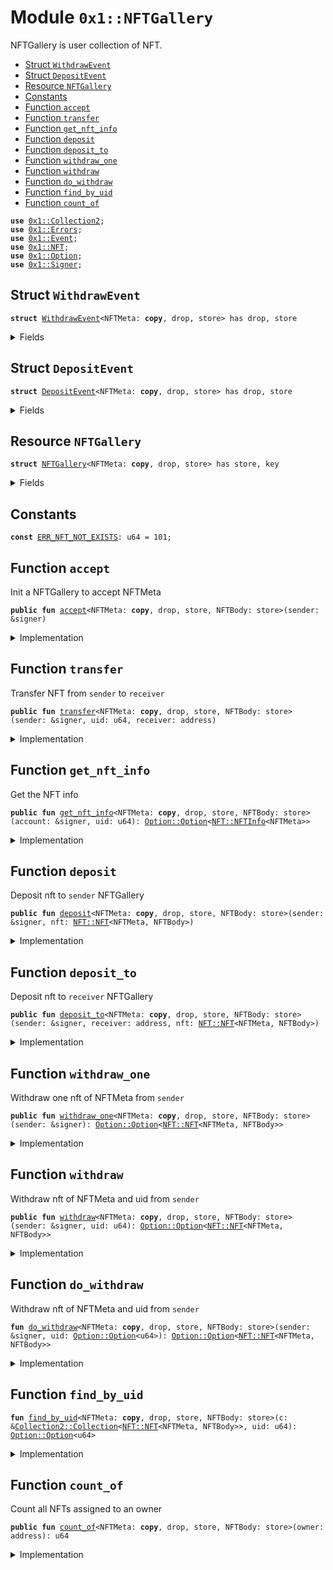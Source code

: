 
<a name="0x1_NFTGallery"></a>

# Module `0x1::NFTGallery`

NFTGallery is user collection of NFT.


-  [Struct `WithdrawEvent`](#0x1_NFTGallery_WithdrawEvent)
-  [Struct `DepositEvent`](#0x1_NFTGallery_DepositEvent)
-  [Resource `NFTGallery`](#0x1_NFTGallery_NFTGallery)
-  [Constants](#@Constants_0)
-  [Function `accept`](#0x1_NFTGallery_accept)
-  [Function `transfer`](#0x1_NFTGallery_transfer)
-  [Function `get_nft_info`](#0x1_NFTGallery_get_nft_info)
-  [Function `deposit`](#0x1_NFTGallery_deposit)
-  [Function `deposit_to`](#0x1_NFTGallery_deposit_to)
-  [Function `withdraw_one`](#0x1_NFTGallery_withdraw_one)
-  [Function `withdraw`](#0x1_NFTGallery_withdraw)
-  [Function `do_withdraw`](#0x1_NFTGallery_do_withdraw)
-  [Function `find_by_uid`](#0x1_NFTGallery_find_by_uid)
-  [Function `count_of`](#0x1_NFTGallery_count_of)


<pre><code><b>use</b> <a href="Collection2.md#0x1_Collection2">0x1::Collection2</a>;
<b>use</b> <a href="Errors.md#0x1_Errors">0x1::Errors</a>;
<b>use</b> <a href="Event.md#0x1_Event">0x1::Event</a>;
<b>use</b> <a href="NFT.md#0x1_NFT">0x1::NFT</a>;
<b>use</b> <a href="Option.md#0x1_Option">0x1::Option</a>;
<b>use</b> <a href="Signer.md#0x1_Signer">0x1::Signer</a>;
</code></pre>



<a name="0x1_NFTGallery_WithdrawEvent"></a>

## Struct `WithdrawEvent`



<pre><code><b>struct</b> <a href="NFT.md#0x1_NFTGallery_WithdrawEvent">WithdrawEvent</a>&lt;NFTMeta: <b>copy</b>, drop, store&gt; has drop, store
</code></pre>



<details>
<summary>Fields</summary>


<dl>
<dt>
<code>uid: u64</code>
</dt>
<dd>

</dd>
</dl>


</details>

<a name="0x1_NFTGallery_DepositEvent"></a>

## Struct `DepositEvent`



<pre><code><b>struct</b> <a href="NFT.md#0x1_NFTGallery_DepositEvent">DepositEvent</a>&lt;NFTMeta: <b>copy</b>, drop, store&gt; has drop, store
</code></pre>



<details>
<summary>Fields</summary>


<dl>
<dt>
<code>uid: u64</code>
</dt>
<dd>

</dd>
</dl>


</details>

<a name="0x1_NFTGallery_NFTGallery"></a>

## Resource `NFTGallery`



<pre><code><b>struct</b> <a href="NFT.md#0x1_NFTGallery">NFTGallery</a>&lt;NFTMeta: <b>copy</b>, drop, store&gt; has store, key
</code></pre>



<details>
<summary>Fields</summary>


<dl>
<dt>
<code>withdraw_events: <a href="Event.md#0x1_Event_EventHandle">Event::EventHandle</a>&lt;<a href="NFT.md#0x1_NFTGallery_WithdrawEvent">NFTGallery::WithdrawEvent</a>&lt;NFTMeta&gt;&gt;</code>
</dt>
<dd>

</dd>
<dt>
<code>deposit_events: <a href="Event.md#0x1_Event_EventHandle">Event::EventHandle</a>&lt;<a href="NFT.md#0x1_NFTGallery_DepositEvent">NFTGallery::DepositEvent</a>&lt;NFTMeta&gt;&gt;</code>
</dt>
<dd>

</dd>
</dl>


</details>

<a name="@Constants_0"></a>

## Constants


<a name="0x1_NFTGallery_ERR_NFT_NOT_EXISTS"></a>



<pre><code><b>const</b> <a href="NFT.md#0x1_NFTGallery_ERR_NFT_NOT_EXISTS">ERR_NFT_NOT_EXISTS</a>: u64 = 101;
</code></pre>



<a name="0x1_NFTGallery_accept"></a>

## Function `accept`

Init a NFTGallery to accept NFTMeta


<pre><code><b>public</b> <b>fun</b> <a href="NFT.md#0x1_NFTGallery_accept">accept</a>&lt;NFTMeta: <b>copy</b>, drop, store, NFTBody: store&gt;(sender: &signer)
</code></pre>



<details>
<summary>Implementation</summary>


<pre><code><b>public</b> <b>fun</b> <a href="NFT.md#0x1_NFTGallery_accept">accept</a>&lt;NFTMeta: <b>copy</b> + store + drop, NFTBody: store&gt;(sender: &signer) {
    <b>let</b> gallery = <a href="NFT.md#0x1_NFTGallery">NFTGallery</a> {
        withdraw_events: <a href="Event.md#0x1_Event_new_event_handle">Event::new_event_handle</a>&lt;<a href="NFT.md#0x1_NFTGallery_WithdrawEvent">WithdrawEvent</a>&lt;NFTMeta&gt;&gt;(sender),
        deposit_events: <a href="Event.md#0x1_Event_new_event_handle">Event::new_event_handle</a>&lt;<a href="NFT.md#0x1_NFTGallery_DepositEvent">DepositEvent</a>&lt;NFTMeta&gt;&gt;(sender),
    };
    move_to&lt;<a href="NFT.md#0x1_NFTGallery">NFTGallery</a>&lt;NFTMeta&gt;&gt;(sender, gallery);
    <a href="Collection2.md#0x1_Collection2_accept">Collection2::accept</a>&lt;<a href="NFT.md#0x1_NFT">NFT</a>&lt;NFTMeta, NFTBody&gt;&gt;(sender);
}
</code></pre>



</details>

<a name="0x1_NFTGallery_transfer"></a>

## Function `transfer`

Transfer NFT from <code>sender</code> to <code>receiver</code>


<pre><code><b>public</b> <b>fun</b> <a href="NFT.md#0x1_NFTGallery_transfer">transfer</a>&lt;NFTMeta: <b>copy</b>, drop, store, NFTBody: store&gt;(sender: &signer, uid: u64, receiver: address)
</code></pre>



<details>
<summary>Implementation</summary>


<pre><code><b>public</b> <b>fun</b> <a href="NFT.md#0x1_NFTGallery_transfer">transfer</a>&lt;NFTMeta: <b>copy</b> + store + drop, NFTBody: store&gt;(sender: &signer, uid: u64, receiver: address) <b>acquires</b> <a href="NFT.md#0x1_NFTGallery">NFTGallery</a> {
    <b>let</b> nft = <a href="NFT.md#0x1_NFTGallery_withdraw">withdraw</a>&lt;NFTMeta, NFTBody&gt;(sender, uid);
    <b>assert</b>(<a href="Option.md#0x1_Option_is_some">Option::is_some</a>(&nft), <a href="Errors.md#0x1_Errors_not_published">Errors::not_published</a>(<a href="NFT.md#0x1_NFTGallery_ERR_NFT_NOT_EXISTS">ERR_NFT_NOT_EXISTS</a>));
    <b>let</b> nft = <a href="Option.md#0x1_Option_destroy_some">Option::destroy_some</a>(nft);
    <a href="NFT.md#0x1_NFTGallery_deposit_to">deposit_to</a>(sender, receiver, nft)
}
</code></pre>



</details>

<a name="0x1_NFTGallery_get_nft_info"></a>

## Function `get_nft_info`

Get the NFT info


<pre><code><b>public</b> <b>fun</b> <a href="NFT.md#0x1_NFTGallery_get_nft_info">get_nft_info</a>&lt;NFTMeta: <b>copy</b>, drop, store, NFTBody: store&gt;(account: &signer, uid: u64): <a href="Option.md#0x1_Option_Option">Option::Option</a>&lt;<a href="NFT.md#0x1_NFT_NFTInfo">NFT::NFTInfo</a>&lt;NFTMeta&gt;&gt;
</code></pre>



<details>
<summary>Implementation</summary>


<pre><code><b>public</b> <b>fun</b> <a href="NFT.md#0x1_NFTGallery_get_nft_info">get_nft_info</a>&lt;NFTMeta: <b>copy</b> + store + drop, NFTBody: store&gt;(account: &signer, uid: u64): <a href="Option.md#0x1_Option">Option</a>&lt;<a href="NFT.md#0x1_NFT_NFTInfo">NFT::NFTInfo</a>&lt;NFTMeta&gt;&gt; {
    <b>let</b> nfts = <a href="Collection2.md#0x1_Collection2_borrow_collection">Collection2::borrow_collection</a>&lt;<a href="NFT.md#0x1_NFT">NFT</a>&lt;NFTMeta, NFTBody&gt;&gt;(account, <a href="Signer.md#0x1_Signer_address_of">Signer::address_of</a>(account));
    <b>let</b> idx = <a href="NFT.md#0x1_NFTGallery_find_by_uid">find_by_uid</a>&lt;NFTMeta, NFTBody&gt;(&nfts, uid);

    <b>let</b> info = <b>if</b> (<a href="Option.md#0x1_Option_is_some">Option::is_some</a>(&idx)) {
        <b>let</b> i = <a href="Option.md#0x1_Option_extract">Option::extract</a>(&<b>mut</b> idx);
        <b>let</b> nft = <a href="Collection2.md#0x1_Collection2_borrow">Collection2::borrow</a>&lt;<a href="NFT.md#0x1_NFT">NFT</a>&lt;NFTMeta, NFTBody&gt;&gt;(&<b>mut</b> nfts, i);
        <a href="Option.md#0x1_Option_some">Option::some</a>(<a href="NFT.md#0x1_NFT_get_info">NFT::get_info</a>(nft))
    } <b>else</b> {
        <a href="Option.md#0x1_Option_none">Option::none</a>&lt;<a href="NFT.md#0x1_NFT_NFTInfo">NFT::NFTInfo</a>&lt;NFTMeta&gt;&gt;()
    };
    <a href="Collection2.md#0x1_Collection2_return_collection">Collection2::return_collection</a>(nfts);
    <b>return</b> info
}
</code></pre>



</details>

<a name="0x1_NFTGallery_deposit"></a>

## Function `deposit`

Deposit nft to <code>sender</code> NFTGallery


<pre><code><b>public</b> <b>fun</b> <a href="NFT.md#0x1_NFTGallery_deposit">deposit</a>&lt;NFTMeta: <b>copy</b>, drop, store, NFTBody: store&gt;(sender: &signer, nft: <a href="NFT.md#0x1_NFT_NFT">NFT::NFT</a>&lt;NFTMeta, NFTBody&gt;)
</code></pre>



<details>
<summary>Implementation</summary>


<pre><code><b>public</b> <b>fun</b> <a href="NFT.md#0x1_NFTGallery_deposit">deposit</a>&lt;NFTMeta: <b>copy</b> + store + drop, NFTBody: store&gt;(sender: &signer, nft: <a href="NFT.md#0x1_NFT">NFT</a>&lt;NFTMeta, NFTBody&gt;) <b>acquires</b> <a href="NFT.md#0x1_NFTGallery">NFTGallery</a> {
    <a href="NFT.md#0x1_NFTGallery_deposit_to">deposit_to</a>(sender, <a href="Signer.md#0x1_Signer_address_of">Signer::address_of</a>(sender), nft)
}
</code></pre>



</details>

<a name="0x1_NFTGallery_deposit_to"></a>

## Function `deposit_to`

Deposit nft to <code>receiver</code> NFTGallery


<pre><code><b>public</b> <b>fun</b> <a href="NFT.md#0x1_NFTGallery_deposit_to">deposit_to</a>&lt;NFTMeta: <b>copy</b>, drop, store, NFTBody: store&gt;(sender: &signer, receiver: address, nft: <a href="NFT.md#0x1_NFT_NFT">NFT::NFT</a>&lt;NFTMeta, NFTBody&gt;)
</code></pre>



<details>
<summary>Implementation</summary>


<pre><code><b>public</b> <b>fun</b> <a href="NFT.md#0x1_NFTGallery_deposit_to">deposit_to</a>&lt;NFTMeta: <b>copy</b> + store + drop, NFTBody: store&gt;(sender: &signer, receiver: address, nft: <a href="NFT.md#0x1_NFT">NFT</a>&lt;NFTMeta, NFTBody&gt;) <b>acquires</b> <a href="NFT.md#0x1_NFTGallery">NFTGallery</a> {
    <b>let</b> gallery = borrow_global_mut&lt;<a href="NFT.md#0x1_NFTGallery">NFTGallery</a>&lt;NFTMeta&gt;&gt;(receiver);
    <a href="Event.md#0x1_Event_emit_event">Event::emit_event</a>(&<b>mut</b> gallery.deposit_events, <a href="NFT.md#0x1_NFTGallery_DepositEvent">DepositEvent</a>&lt;NFTMeta&gt; { uid: <a href="NFT.md#0x1_NFT_get_uid">NFT::get_uid</a>(&nft) });
    <a href="Collection2.md#0x1_Collection2_put">Collection2::put</a>(sender, receiver, nft);
}
</code></pre>



</details>

<a name="0x1_NFTGallery_withdraw_one"></a>

## Function `withdraw_one`

Withdraw one nft of NFTMeta from <code>sender</code>


<pre><code><b>public</b> <b>fun</b> <a href="NFT.md#0x1_NFTGallery_withdraw_one">withdraw_one</a>&lt;NFTMeta: <b>copy</b>, drop, store, NFTBody: store&gt;(sender: &signer): <a href="Option.md#0x1_Option_Option">Option::Option</a>&lt;<a href="NFT.md#0x1_NFT_NFT">NFT::NFT</a>&lt;NFTMeta, NFTBody&gt;&gt;
</code></pre>



<details>
<summary>Implementation</summary>


<pre><code><b>public</b> <b>fun</b> <a href="NFT.md#0x1_NFTGallery_withdraw_one">withdraw_one</a>&lt;NFTMeta: <b>copy</b> + store + drop, NFTBody: store&gt;(sender: &signer): <a href="Option.md#0x1_Option">Option</a>&lt;<a href="NFT.md#0x1_NFT">NFT</a>&lt;NFTMeta, NFTBody&gt;&gt; <b>acquires</b> <a href="NFT.md#0x1_NFTGallery">NFTGallery</a> {
    <a href="NFT.md#0x1_NFTGallery_do_withdraw">do_withdraw</a>&lt;NFTMeta, NFTBody&gt;(sender, <a href="Option.md#0x1_Option_none">Option::none</a>())
}
</code></pre>



</details>

<a name="0x1_NFTGallery_withdraw"></a>

## Function `withdraw`

Withdraw nft of NFTMeta and uid from <code>sender</code>


<pre><code><b>public</b> <b>fun</b> <a href="NFT.md#0x1_NFTGallery_withdraw">withdraw</a>&lt;NFTMeta: <b>copy</b>, drop, store, NFTBody: store&gt;(sender: &signer, uid: u64): <a href="Option.md#0x1_Option_Option">Option::Option</a>&lt;<a href="NFT.md#0x1_NFT_NFT">NFT::NFT</a>&lt;NFTMeta, NFTBody&gt;&gt;
</code></pre>



<details>
<summary>Implementation</summary>


<pre><code><b>public</b> <b>fun</b> <a href="NFT.md#0x1_NFTGallery_withdraw">withdraw</a>&lt;NFTMeta: <b>copy</b> + store + drop, NFTBody: store&gt;(sender: &signer, uid: u64): <a href="Option.md#0x1_Option">Option</a>&lt;<a href="NFT.md#0x1_NFT">NFT</a>&lt;NFTMeta, NFTBody&gt;&gt; <b>acquires</b> <a href="NFT.md#0x1_NFTGallery">NFTGallery</a> {
    <a href="NFT.md#0x1_NFTGallery_do_withdraw">do_withdraw</a>(sender, <a href="Option.md#0x1_Option_some">Option::some</a>(uid))
}
</code></pre>



</details>

<a name="0x1_NFTGallery_do_withdraw"></a>

## Function `do_withdraw`

Withdraw nft of NFTMeta and uid from <code>sender</code>


<pre><code><b>fun</b> <a href="NFT.md#0x1_NFTGallery_do_withdraw">do_withdraw</a>&lt;NFTMeta: <b>copy</b>, drop, store, NFTBody: store&gt;(sender: &signer, uid: <a href="Option.md#0x1_Option_Option">Option::Option</a>&lt;u64&gt;): <a href="Option.md#0x1_Option_Option">Option::Option</a>&lt;<a href="NFT.md#0x1_NFT_NFT">NFT::NFT</a>&lt;NFTMeta, NFTBody&gt;&gt;
</code></pre>



<details>
<summary>Implementation</summary>


<pre><code><b>fun</b> <a href="NFT.md#0x1_NFTGallery_do_withdraw">do_withdraw</a>&lt;NFTMeta: <b>copy</b> + store + drop, NFTBody: store&gt;(sender: &signer, uid: <a href="Option.md#0x1_Option">Option</a>&lt;u64&gt;): <a href="Option.md#0x1_Option">Option</a>&lt;<a href="NFT.md#0x1_NFT">NFT</a>&lt;NFTMeta, NFTBody&gt;&gt; <b>acquires</b> <a href="NFT.md#0x1_NFTGallery">NFTGallery</a> {
    <b>let</b> sender_addr = <a href="Signer.md#0x1_Signer_address_of">Signer::address_of</a>(sender);
    <b>let</b> gallery = borrow_global_mut&lt;<a href="NFT.md#0x1_NFTGallery">NFTGallery</a>&lt;NFTMeta&gt;&gt;(sender_addr);
    <b>let</b> nfts = <a href="Collection2.md#0x1_Collection2_borrow_collection">Collection2::borrow_collection</a>&lt;<a href="NFT.md#0x1_NFT">NFT</a>&lt;NFTMeta, NFTBody&gt;&gt;(sender, sender_addr);
    <b>let</b> len = <a href="Collection2.md#0x1_Collection2_length">Collection2::length</a>(&nfts);
    <b>let</b> nft = <b>if</b> (len == 0) {
        <a href="Option.md#0x1_Option_none">Option::none</a>()
    }<b>else</b> {
        <b>let</b> idx = <b>if</b> (<a href="Option.md#0x1_Option_is_some">Option::is_some</a>(&uid)) {
            <b>let</b> uid = <a href="Option.md#0x1_Option_extract">Option::extract</a>(&<b>mut</b> uid);
            <a href="NFT.md#0x1_NFTGallery_find_by_uid">find_by_uid</a>(&nfts, uid)
        }<b>else</b> {
            //default withdraw the last nft.
            <a href="Option.md#0x1_Option_some">Option::some</a>(len - 1)
        };

        <b>if</b> (<a href="Option.md#0x1_Option_is_some">Option::is_some</a>(&idx)) {
            <b>let</b> i = <a href="Option.md#0x1_Option_extract">Option::extract</a>(&<b>mut</b> idx);
            <b>let</b> nft = <a href="Collection2.md#0x1_Collection2_remove">Collection2::remove</a>&lt;<a href="NFT.md#0x1_NFT">NFT</a>&lt;NFTMeta, NFTBody&gt;&gt;(&<b>mut</b> nfts, i);
            <a href="Event.md#0x1_Event_emit_event">Event::emit_event</a>(&<b>mut</b> gallery.withdraw_events, <a href="NFT.md#0x1_NFTGallery_WithdrawEvent">WithdrawEvent</a>&lt;NFTMeta&gt; { uid: <a href="NFT.md#0x1_NFT_get_uid">NFT::get_uid</a>(&nft) });
            <a href="Option.md#0x1_Option_some">Option::some</a>(nft)
        }<b>else</b> {
            <a href="Option.md#0x1_Option_none">Option::none</a>()
        }
    };
    <a href="Collection2.md#0x1_Collection2_return_collection">Collection2::return_collection</a>(nfts);
    nft
}
</code></pre>



</details>

<a name="0x1_NFTGallery_find_by_uid"></a>

## Function `find_by_uid`



<pre><code><b>fun</b> <a href="NFT.md#0x1_NFTGallery_find_by_uid">find_by_uid</a>&lt;NFTMeta: <b>copy</b>, drop, store, NFTBody: store&gt;(c: &<a href="Collection2.md#0x1_Collection2_Collection">Collection2::Collection</a>&lt;<a href="NFT.md#0x1_NFT_NFT">NFT::NFT</a>&lt;NFTMeta, NFTBody&gt;&gt;, uid: u64): <a href="Option.md#0x1_Option_Option">Option::Option</a>&lt;u64&gt;
</code></pre>



<details>
<summary>Implementation</summary>


<pre><code><b>fun</b> <a href="NFT.md#0x1_NFTGallery_find_by_uid">find_by_uid</a>&lt;NFTMeta: <b>copy</b> + store + drop, NFTBody: store&gt;(c: &<a href="Collection.md#0x1_Collection">Collection</a>&lt;<a href="NFT.md#0x1_NFT">NFT</a>&lt;NFTMeta, NFTBody&gt;&gt;, uid: u64): <a href="Option.md#0x1_Option">Option</a>&lt;u64&gt; {
    <b>let</b> len = <a href="Collection2.md#0x1_Collection2_length">Collection2::length</a>(c);
    <b>if</b> (len == 0) {
        <b>return</b> <a href="Option.md#0x1_Option_none">Option::none</a>()
    };
    <b>let</b> idx = len - 1;
    <b>loop</b> {
        <b>let</b> nft = <a href="Collection2.md#0x1_Collection2_borrow">Collection2::borrow</a>(c, idx);
        <b>if</b> (<a href="NFT.md#0x1_NFT_get_uid">NFT::get_uid</a>(nft) == uid) {
            <b>return</b> <a href="Option.md#0x1_Option_some">Option::some</a>(idx)
        };
        <b>if</b> (idx == 0) {
            <b>return</b> <a href="Option.md#0x1_Option_none">Option::none</a>()
        };
        idx = idx - 1;
    }
}
</code></pre>



</details>

<a name="0x1_NFTGallery_count_of"></a>

## Function `count_of`

Count all NFTs assigned to an owner


<pre><code><b>public</b> <b>fun</b> <a href="NFT.md#0x1_NFTGallery_count_of">count_of</a>&lt;NFTMeta: <b>copy</b>, drop, store, NFTBody: store&gt;(owner: address): u64
</code></pre>



<details>
<summary>Implementation</summary>


<pre><code><b>public</b> <b>fun</b> <a href="NFT.md#0x1_NFTGallery_count_of">count_of</a>&lt;NFTMeta: <b>copy</b> + store + drop, NFTBody: store&gt;(owner: address): u64 {
    <a href="Collection2.md#0x1_Collection2_length_of">Collection2::length_of</a>&lt;<a href="NFT.md#0x1_NFT">NFT</a>&lt;NFTMeta, NFTBody&gt;&gt;(owner)
}
</code></pre>



</details>

